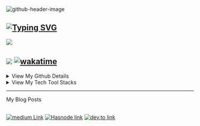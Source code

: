 <!--
**Designegycreatives/Designegycreatives** is a ✨ _special_ ✨ repository because its `README.md` (this file) appears on your GitHub profile.
-->
![github-header-image](https://user-images.githubusercontent.com/83256563/157996773-3d2c6747-a57f-4e49-abfb-8da013f33a7a.png)

[![Typing SVG](https://readme-typing-svg.herokuapp.com?color=FFFBF9&lines=I+Love+Being+A+Data+Scientist;I+Love+Being+A+Data+Analyst;I+Love+Being+A+Data+Engineer)](https://git.io/typing-svg) 
---
![](https://komarev.com/ghpvc/?username=Designegycreatives&color=grey&style=&style=for-the-badge) 

![](https://custom-icon-badges.herokuapp.com/github/followers/Designegycreatives?logo=person-add&style=social)   [![wakatime](https://wakatime.com/badge/user/991cbdb7-0863-4417-8e61-441d50ee4dfa.svg)](https://wakatime.com/@991cbdb7-0863-4417-8e61-441d50ee4dfa)
---

<details>
<summary>View My Github Details</summary>
<br>

![GitHub stats](https://github-readme-stats.vercel.app/api?username=designegycreatives&show_icons=true&hide=contribs,prs,issues,stars&theme=github_dark) 

[![GitHub Streak](https://github-readme-streak-stats.herokuapp.com/?user=Designegycreatives&theme=dark)](https://git.io/streak-stats) 

<a href="https://app.daily.dev/AnuoluwapoDS"><img src="https://api.daily.dev/devcards/66b121ec97104ebbb943101ab5fa2fda.png?r=ftp" width="200" alt="Ifeoluwapo Balogun's Dev Card"/></a>      [![Top Langs](https://github-readme-stats.vercel.app/api/top-langs/?username=designegycreatives&langs_count=8)](https://github.com/designegycreatives/designegycreatives)
 
![Snake Animation](https://github.com/Designegycreatives/Designegycreatives/blob/output/github-contribution-grid-snake.svg)

</details>

 

<details>
<summary>View My Tech Tool Stacks</summary>
<br>
 
![](https://img.shields.io/pypi/wheel/3?logo=python&style=social) ![](https://img.shields.io/pypi/wheel/3?logo=R&style=social) ![](https://img.shields.io/pypi/wheel/3?logo=powerbi&style=social) ![](https://img.shields.io/pypi/wheel/3?logo=MongoDB&style=social) ![](https://img.shields.io/pypi/wheel/3?logo=Microsoft%20Sql%20Server&style=social) ![](https://img.shields.io/pypi/wheel/3?logo=postgresql&style=social)
 
 ![icons8-microsoft-excel-2019-20](https://user-images.githubusercontent.com/83256563/158031519-18b957cb-cc81-428a-80ba-f4592a1e84ec.png) ![4490278_20x20](https://user-images.githubusercontent.com/83256563/158031735-84e44ea2-a9e5-478e-ae37-d11ff540bf42.png) ![png-transparent-apache-openoffice-computer-software-open-source-software-microsoft-office-microsoft-blue-heart-logo_20x20](https://user-images.githubusercontent.com/83256563/158031969-d6ff3a17-1da3-4e2a-978b-c87723c72871.png) ![icons8-database-48-20](https://user-images.githubusercontent.com/83256563/162647113-927d13a4-ba90-4ddb-a65b-d762d007169d.png) ![icons8-evernote-an-online-cloud-based-note-taking-application-24-20](https://user-images.githubusercontent.com/83256563/162647684-64857b7e-2c06-4358-826d-971ad8328674.png) ![icons8-github-30-20](https://user-images.githubusercontent.com/83256563/162647694-dbad4215-f477-42eb-a5b4-3db33a5296a5.png) ![icons8-spyder-ide-5-48-20](https://user-images.githubusercontent.com/83256563/162647704-5b61c04f-4733-4a67-acc6-84f71466761a.png) ![icons8-git-48-20](https://user-images.githubusercontent.com/83256563/162647722-ba5c34e3-ca11-44c7-8a86-b92e23851e34.png) ![icons8-jupyter-48-20](https://user-images.githubusercontent.com/83256563/162647731-9f3465e9-2615-4b88-87a0-acdd8693cb85.png) ![icons8-node-js-48-20](https://user-images.githubusercontent.com/83256563/162647740-0190fd7c-bd05-4ef3-9589-f1f1b982be46.png) ![icons8-pycharm-48-20](https://user-images.githubusercontent.com/83256563/162647751-f40f9a28-ebe6-4ee8-93ed-7f02dab892da.png) ![icons8-notion-50-20](https://user-images.githubusercontent.com/83256563/162647929-4cf2feec-08a7-4d9f-bc9f-9f1ccb0d6424.png)
</details>

---
<summary>My Blog Posts</summary>
 <br>
 
 <a href="https://anuoluwapods.medium.com/"><img src="https://img.shields.io/badge/Medium-12100E?style=for-the-badge&logo=medium&logoColor=white" alt="medium Link"/></a> <a href="https://designegycreatives.hashnode.dev/"><img src="https://img.shields.io/badge/Hashnode-2962FF?style=for-the-badge&logo=hashnode&logoColor=white" alt="Hasnode link"/></a> <a href= "https://dev.to/designegycreatives"><img src="https://img.shields.io/badge/dev.to-0A0A0A?style=for-the-badge&logo=dev.to&logoColor=white" alt="dev.to link"/><a/>


